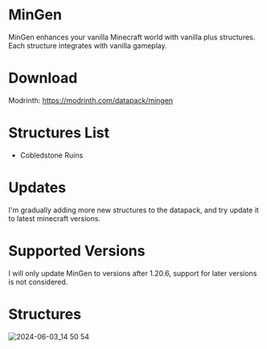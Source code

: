 # MinGen

MinGen enhances your vanilla Minecraft world with vanilla plus structures. Each structure integrates with vanilla gameplay.

# Download

Modrinth: https://modrinth.com/datapack/mingen

# Structures List

- Cobledstone Ruins

# Updates

I'm gradually adding more new structures to the datapack, and try update it to latest minecraft versions. 

# Supported Versions

I will only update MinGen to versions after 1.20.6, support for later versions is not considered.

# Structures

![2024-06-03_14 50 54](https://github.com/nederliver/MinGen/assets/135690868/9bfbe019-7532-4854-8455-d26d25e28c29)
